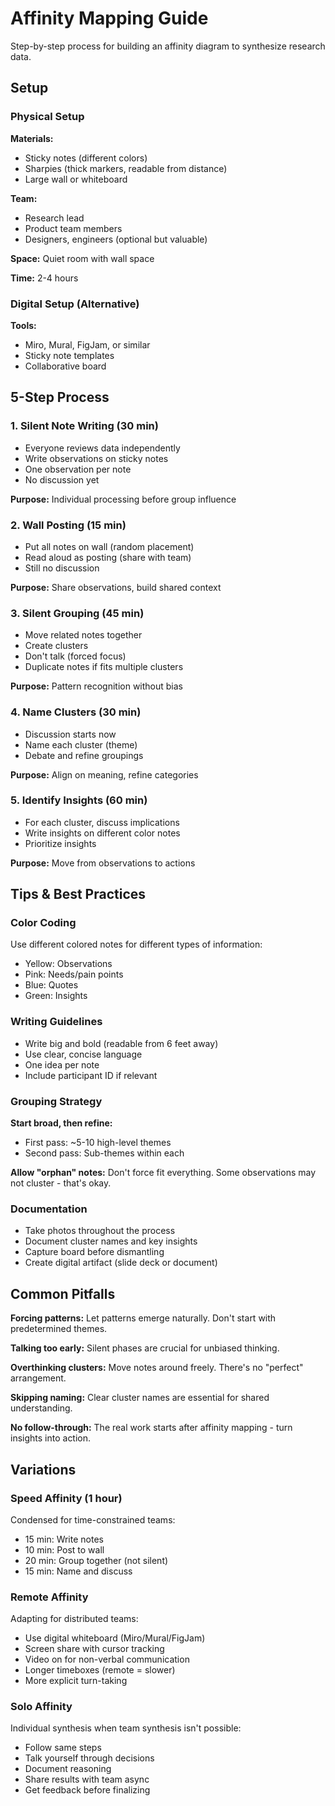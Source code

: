 # Affinity Mapping Guide

Step-by-step process for building an affinity diagram to synthesize research data.

## Setup

### Physical Setup

**Materials:**
- Sticky notes (different colors)
- Sharpies (thick markers, readable from distance)
- Large wall or whiteboard

**Team:**
- Research lead
- Product team members
- Designers, engineers (optional but valuable)

**Space:** Quiet room with wall space

**Time:** 2-4 hours

### Digital Setup (Alternative)

**Tools:**
- Miro, Mural, FigJam, or similar
- Sticky note templates
- Collaborative board

## 5-Step Process

### 1. Silent Note Writing (30 min)

- Everyone reviews data independently
- Write observations on sticky notes
- One observation per note
- No discussion yet

**Purpose:** Individual processing before group influence

### 2. Wall Posting (15 min)

- Put all notes on wall (random placement)
- Read aloud as posting (share with team)
- Still no discussion

**Purpose:** Share observations, build shared context

### 3. Silent Grouping (45 min)

- Move related notes together
- Create clusters
- Don't talk (forced focus)
- Duplicate notes if fits multiple clusters

**Purpose:** Pattern recognition without bias

### 4. Name Clusters (30 min)

- Discussion starts now
- Name each cluster (theme)
- Debate and refine groupings

**Purpose:** Align on meaning, refine categories

### 5. Identify Insights (60 min)

- For each cluster, discuss implications
- Write insights on different color notes
- Prioritize insights

**Purpose:** Move from observations to actions

## Tips & Best Practices

### Color Coding

Use different colored notes for different types of information:
- Yellow: Observations
- Pink: Needs/pain points
- Blue: Quotes
- Green: Insights

### Writing Guidelines

- Write big and bold (readable from 6 feet away)
- Use clear, concise language
- One idea per note
- Include participant ID if relevant

### Grouping Strategy

**Start broad, then refine:**
- First pass: ~5-10 high-level themes
- Second pass: Sub-themes within each

**Allow "orphan" notes:** Don't force fit everything. Some observations may not cluster - that's okay.

### Documentation

- Take photos throughout the process
- Document cluster names and key insights
- Capture board before dismantling
- Create digital artifact (slide deck or document)

## Common Pitfalls

**Forcing patterns:** Let patterns emerge naturally. Don't start with predetermined themes.

**Talking too early:** Silent phases are crucial for unbiased thinking.

**Overthinking clusters:** Move notes around freely. There's no "perfect" arrangement.

**Skipping naming:** Clear cluster names are essential for shared understanding.

**No follow-through:** The real work starts after affinity mapping - turn insights into action.

## Variations

### Speed Affinity (1 hour)

Condensed for time-constrained teams:
- 15 min: Write notes
- 10 min: Post to wall
- 20 min: Group together (not silent)
- 15 min: Name and discuss

### Remote Affinity

Adapting for distributed teams:
- Use digital whiteboard (Miro/Mural/FigJam)
- Screen share with cursor tracking
- Video on for non-verbal communication
- Longer timeboxes (remote = slower)
- More explicit turn-taking

### Solo Affinity

Individual synthesis when team synthesis isn't possible:
- Follow same steps
- Talk yourself through decisions
- Document reasoning
- Share results with team async
- Get feedback before finalizing
